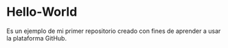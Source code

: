 # Hello-World
Es un ejemplo de mi primer repositorio creado con fines de aprender a usar la plataforma GitHub.
